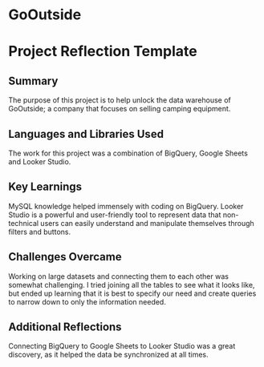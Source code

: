 # GoOutside
# Project Reflection Template
## Summary
The purpose of this project is to help unlock the data warehouse of GoOutside; a company that focuses on selling camping equipment.
## Languages and Libraries Used
The work for this project was a combination of BigQuery, Google Sheets and Looker Studio.
## Key Learnings
MySQL knowledge helped immensely with coding on BigQuery. 
Looker Studio is a powerful and user-friendly tool to represent data that non-technical users can easily understand and manipulate themselves through filters and buttons.
## Challenges Overcame
Working on large datasets and connecting them to each other was somewhat challenging. I tried joining all the tables to see what it looks like, but ended up learning that it is best to specify our need and create queries to narrow down to only the information needed.
## Additional Reflections
Connecting BigQuery to Google Sheets to Looker Studio was a great discovery, as it helped the data be synchronized at all times.
